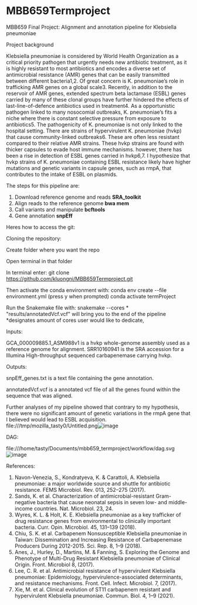 # MBB659Termproject

MBB659 Final Project: Alignment and annotation pipeline for Klebsiella pneumoniae

Project background

Klebsiella pneumoniae is considered by World Health Organization as a critical priority pathogen that urgently needs new antibiotic treatment, as it is highly resistant to most antibiotics and encodes a diverse set of antimicrobial resistance (AMR) genes that can be easily transmitted between different bacteria1,2. Of great concern is K. pneumoniae’s role in trafficking AMR genes on a global scale3. Recently, in addition to the reservoir of AMR genes, extended spectrum beta lactamase (ESBL) genes carried by many of these clonal groups have further hindered the effects of last-line-of-defence antibiotics used in treatment4. As a opportunistic pathogen linked to many nosocomial outbreaks, K. pneumoniae’s fits a niche where there is constant selective pressure from exposure to antibiotics5. The pathogenicity of K. pneumoniae is not only linked to the hospital setting. There are strains of hypervirulent K. pneumoniae (hvkp) that cause community-linked outbreaks6. These are often less resistant compared to their relative AMR strains. These hvkp strains are found with thicker capsules to evade host immune mechanisms. however, there has been a rise in detection of ESBL genes carried in hvkp6,7. I hypothesize that hvkp strains of K. pneumoniae containing ESBL resistance likely have higher mutations and genetic variants in capsule genes, such as rmpA, that contributes to the intake of ESBL on plasmids.

The steps for this pipeline are:

1. Download reference genome and reads <b>SRA_toolkit</b>
2. Align reads to the reference genome <b>bwa mem</b>
3. Call variants and manipulate <b>bcftools</b>
4. Gene annotation <b>snpEff</b>


Heres how to access the git:

Cloning the repository:

Create folder where you want the repo

Open terminal in that folder

In terminal enter:
git clone https://github.com/kluongni/MBB659Termproject.git

Then activate the conda environment with:
  conda env create --file environment.yml
  (press y when prompted)
  conda activate termProject
  
Run the Snakemake file with:
snakemake --cores * "results/annotatedVcf.vcf" will bring you to the end of the pipeline
*designates amount of cores user would like to dedicate, 


Inputs:

GCA_000009885.1_ASM988v1 is a hvkp whole-genome assembly used as a reference genome for alignment.
SRR10160941 is the SRA accession for a Illumina High-throughput sequenced carbapenemase carrying hvkp.

Outputs:

snpEff_genes.txt is a text file containing the gene annotation.

annotatedVcf.vcf is a annotated vcf file of all the genes found within the sequence that was aligned.

Further analyses of my pipeline showed that contrary to my hypothesis, there were no significant amount of genetic variations in the rmpA gene that I believed would lead to ESBL acquisition.
file:///tmp/mozilla_tasty0/Untitled.png![image](https://user-images.githubusercontent.com/83785437/144008573-c04a5939-cf96-4e3e-8569-6341368b8465.png)


DAG:

file:///home/tasty/Documents/mbb659_termproject/workflow/dag.svg![image](https://user-images.githubusercontent.com/83785437/144008656-4c6c9095-77c9-416e-8b81-122b0311f250.png)





References:
1.	Navon-Venezia, S., Kondratyeva, K. & Carattoli, A. Klebsiella pneumoniae: a major worldwide source and shuttle for antibiotic resistance. FEMS Microbiol. Rev. 013, 252–275 (2017).
2.	Sands, K. et al. Characterization of antimicrobial-resistant Gram-negative bacteria that cause neonatal sepsis in seven low- and middle-income countries. Nat. Microbiol. 23, 24.
3.	Wyres, K. L. & Holt, K. E. Klebsiella pneumoniae as a key trafficker of drug resistance genes from environmental to clinically important bacteria. Curr. Opin. Microbiol. 45, 131–139 (2018).
4.	Chiu, S. K. et al. Carbapenem Nonsusceptible Klebsiella pneumoniae in Taiwan: Dissemination and Increasing Resistance of Carbapenemase Producers During 2012-2015. Sci. Rep. 8, 1–9 (2018).
5.	Anes, J., Hurley, D., Martins, M. & Fanning, S. Exploring the Genome and Phenotype of Multi-Drug Resistant Klebsiella pneumoniae of Clinical Origin. Front. Microbiol 8, (2017).
6.	Lee, C. R. et al. Antimicrobial resistance of hypervirulent Klebsiella pneumoniae: Epidemiology, hypervirulence-associated determinants, and resistance mechanisms. Front. Cell. Infect. Microbiol. 7, (2017).
7.	Xie, M. et al. Clinical evolution of ST11 carbapenem resistant and hypervirulent Klebsiella pneumoniae. Commun. Biol. 4, 1–9 (2021).

